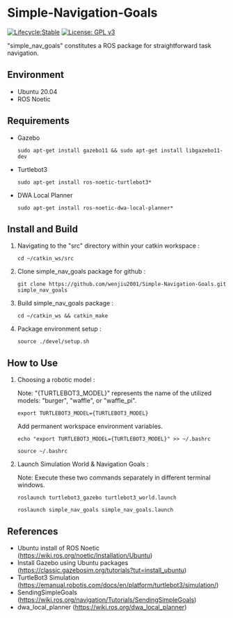 # Simple-Navigation-Goals

[![Lifecycle:Stable](https://img.shields.io/badge/Lifecycle-Stable-97ca00)](<Redirect-URL>)
[![License: GPL v3](https://img.shields.io/badge/License-GPLv3-blue.svg)](https://www.gnu.org/licenses/gpl-3.0)

"simple_nav_goals" constitutes a ROS package for straightforward task navigation.

## Environment

- Ubuntu 20.04
- ROS Noetic

## Requirements

- Gazebo
   ```
   sudo apt-get install gazebo11 && sudo apt-get install libgazebo11-dev
   ```
- Turtlebot3
   ```
   sudo apt-get install ros-noetic-turtlebot3*
   ```
- DWA Local Planner
   ```
   sudo apt-get install ros-noetic-dwa-local-planner*
   ```

## Install and Build

1. Navigating to the "src" directory within your catkin workspace :
   ```
   cd ~/catkin_ws/src
   ```
2. Clone simple_nav_goals package for github :
   ```
   git clone https://github.com/wenjiu2001/Simple-Navigation-Goals.git simple_nav_goals
   ```
3. Build simple_nav_goals package :
   ```
   cd ~/catkin_ws && catkin_make
   ```
4. Package environment setup :
   ```
   source ./devel/setup.sh
   ```

## How to Use
1. Choosing a robotic model :

   Note: "{TURTLEBOT3_MODEL}" represents the name of the utilized models: "burger", "waffle", or "waffle_pi".
   ```
   export TURTLEBOT3_MODEL={TURTLEBOT3_MODEL}
   ```
   Add permanent workspace environment variables.
   ```
   echo "export TURTLEBOT3_MODEL={TURTLEBOT3_MODEL}" >> ~/.bashrc
   ```
   ```
   source ~/.bashrc
   ```
2. Launch Simulation World & Navigation Goals :

   Note: Execute these two commands separately in different terminal windows.
   ```
   roslaunch turtlebot3_gazebo turtlebot3_world.launch
   ```
   ```
   roslaunch simple_nav_goals simple_nav_goals.launch
   ```
   
## References

- Ubuntu install of ROS Noetic (https://wiki.ros.org/noetic/Installation/Ubuntu)
- Install Gazebo using Ubuntu packages (https://classic.gazebosim.org/tutorials?tut=install_ubuntu)
- TurtleBot3 Simulation (https://emanual.robotis.com/docs/en/platform/turtlebot3/simulation/)
- SendingSimpleGoals (https://wiki.ros.org/navigation/Tutorials/SendingSimpleGoals)
- dwa_local_planner (https://wiki.ros.org/dwa_local_planner)
